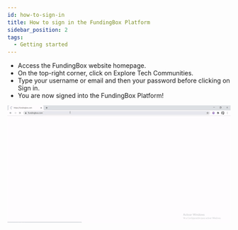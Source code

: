 ```yaml
---
id: how-to-sign-in
title: How to sign in the FundingBox Platform
sidebar_position: 2
tags:
  - Getting started
---
```


* Access the FundingBox website homepage.
* On the top-right corner, click on Explore Tech Communities.
* Type your username or email and then your password before clicking on Sign in.
* You are now signed into the FundingBox Platform!

![How to](https://github.com/Cores-ts/fundingbox.spaces.faqs/blob/911120236f2830d4bb0a6d621a4d1f08e10f88a1/assets/How-to-sign-in-the-FundingBox%20Platform1.gif)

